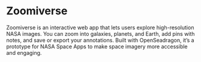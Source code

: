 # Zoomiverse
Zoomiverse is an interactive web app that lets users explore high-resolution NASA images. You can zoom into galaxies, planets, and Earth, add pins with notes, and save or export your annotations. Built with OpenSeadragon, it’s a prototype for NASA Space Apps to make space imagery more accessible and engaging.

